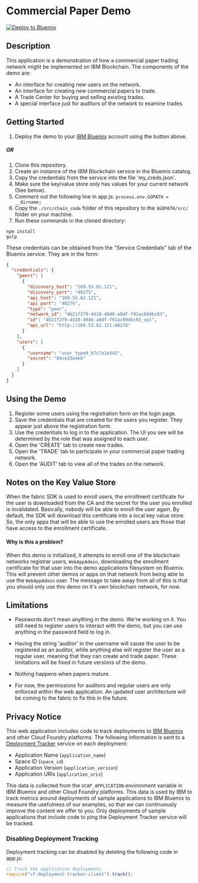 # Commercial Paper Demo

[![Deploy to Bluemix](https://bluemix.net/deploy/button.png)](https://bluemix.net/deploy?repository=https://github.com/IBM-Blockchain/cp-web.git)

## Description
This application is a demonstration of how a commercial paper trading network might be implemented
on IBM Blockchain.  The components of the demo are:

* An interface for creating new users on the network.
* An interface for creating new commercial papers to trade.
* A Trade Center for buying and selling existing trades.
* A special interface just for auditors of the network to examine trades

## Getting Started

1. Deploy the demo to your [IBM Bluemix](https://www.bluemix.net/) account using the button above.

##### OR

1. Clone this repository.
2. Create an instance of the IBM Blockchain service in the Bluemix catalog.
3. Copy the credentials from the service into the file 'my_creds.json'.
4. Make sure the key/value store only has values for your current network (See below).
5. Comment out the following line in app.js: ```process.env.GOPATH = __dirname;```
6. Copy the `./src/chain_code` folder of this repository to the `$GOPATH/src/` folder on your machine.
7. Run these commands in the cloned directory:

```shell
npm install
gulp
```

These credentials can be obtained from the "Service Credentials" tab of the Bluemix service. They are
in the form:

```json
{
  "credentials": {
    "peers": [
      {
        "discovery_host": "169.53.62.121",
        "discovery_port": "40275",
        "api_host": "169.53.62.121",
        "api_port": "40276",
        "type": "peer",
        "network_id": "4b21f2f9-4d10-4946-a0df-f91ac09dbc03",
        "id": "4b21f2f9-4d10-4946-a0df-f91ac09dbc03_vp1",
        "api_url": "http://169.53.62.121:40276"
      }
    ],
    "users": [
      {
        "username": "user_type0_b7c7a1e545",
        "secret": "89ce33e4e6"
      }
    ]
  }
}
```

## Using the Demo
1. Register some users using the registration form on the login page.
2. Save the credentials that are created for the users you register.  They appear just above the
registration form.
3. Use the credentials to log in to the application.  The UI you see will be determined by the role
that was assigned to each user.
4. Open the 'CREATE' tab to create new trades.
5. Open the 'TRADE' tab to participate in your commercial paper trading network.
6. Open the 'AUDIT' tab to view all of the trades on the network.

## Notes on the Key Value Store

When the fabric SDK is used to enroll users, the enrollment certificate for the user is downloaded from the CA and the
secret for the user you enrolled is invalidated.  Basically, nobody will be able to enroll the user again.  By default,
the SDK will download this certificate into a local key value store.  So, the only apps that will be able to use the
enrolled users are those that have access to the enrollment certificate.

#### Why is this a problem?

When this demo is initialized, it attempts to enroll one of the blockchain networks registrar users, `WebAppAdmin`, 
downloading the enrollment certificate for that user into the demo applications filesystem on Bluemix.  This will
prevent other demos or apps on that network from being able to use the `WebAppAdmin` user.  The message to take away
from all of this is that you should only use this demo on it's own blockchain network, for now.  

## Limitations

* Passwords don't mean anything in the demo.  We're working on it.  You still need to register users to interact with
the demo, but you can use anything in the password field to log in.

* Having the string 'auditor' in the username will cause the user to be registered as an auditor, while anything else
will register the user as a regular user, meaning that they can create and trade paper.  These limitations
will be fixed in future versions of the demo.

* Nothing happens when papers mature.

* For now, the permissions for auditors and regular users are only enforced within the web application.
An updated user architecture will be coming to the
fabric to fix this in the future.

## Privacy Notice

This web application includes code to track deployments to [IBM Bluemix](https://www.bluemix.net/) and other Cloud Foundry platforms. The following information is sent to a [Deployment Tracker](https://github.com/cloudant-labs/deployment-tracker) service on each deployment:

* Application Name (`application_name`)
* Space ID (`space_id`)
* Application Version (`application_version`)
* Application URIs (`application_uris`)

This data is collected from the `VCAP_APPLICATION` environment variable in IBM Bluemix and other Cloud Foundry platforms. This data is used by IBM to track metrics around deployments of sample applications to IBM Bluemix to measure the usefulness of our examples, so that we can continuously improve the content we offer to you. Only deployments of sample applications that include code to ping the Deployment Tracker service will be tracked.

### Disabling Deployment Tracking

Deployment tracking can be disabled by deleting the following code in app.js:
```javascript
// Track the application deployments
require("cf-deployment-tracker-client").track();
```
